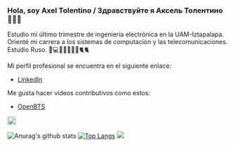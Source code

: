 ### Hola, soy Axel Tolentino / Здравствуйте я Аксель Толентино 👨🏻‍💻

Estudio mi último trimestre de ingeniería electrónica en la UAM-Iztapalapa.
Orienté mi carrera a los sistemas de computación y las telecomunicaciones.
Estudio Ruso.
📱💻🇲🇽🇷🇺🎍🐈🐈

Mi perfil profesional se encuentra en el siguiente enlace:

* [LinkedIn](www.linkedin.com/in/axel-tolentino-234811201)

Me gusta hacer videos contributivos como estos:
* [OpenBTS](https://www.youtube.com/watch?v=Otnt1iBC6C0)

<code><img height="20" src="https://raw.githubusercontent.com/github/explore/80688e429a7d4ef2fca1e82350fe8e3517d3494d/topics/javascript/python.png"></code>





![Anurag's github stats](https://github-readme-stats.vercel.app/api?username=Axel03nt&show_icons=true&theme=shades-of-purple)
[![Top Langs](https://github-readme-stats.vercel.app/api/top-langs/?username=Axel03nt&layout=compact)](https://github.com/anuraghazra/github-readme-stats)
![](https://komarev.com/ghpvc/?username=Axel03nt)



<!--
**Axel03nt/Axel03nt** is a ✨ _special_ ✨ repository because its `README.md` (this file) appears on your GitHub profile.

Here are some ideas to get you started:

- 🔭 I’m currently working on ...
- 🌱 I’m currently learning ...
- 👯 I’m looking to collaborate on ...
- 🤔 I’m looking for help with ...
- 💬 Ask me about ...
- 📫 How to reach me: ...
- 😄 Pronouns: ...
- ⚡ Fun fact: ...
-->

